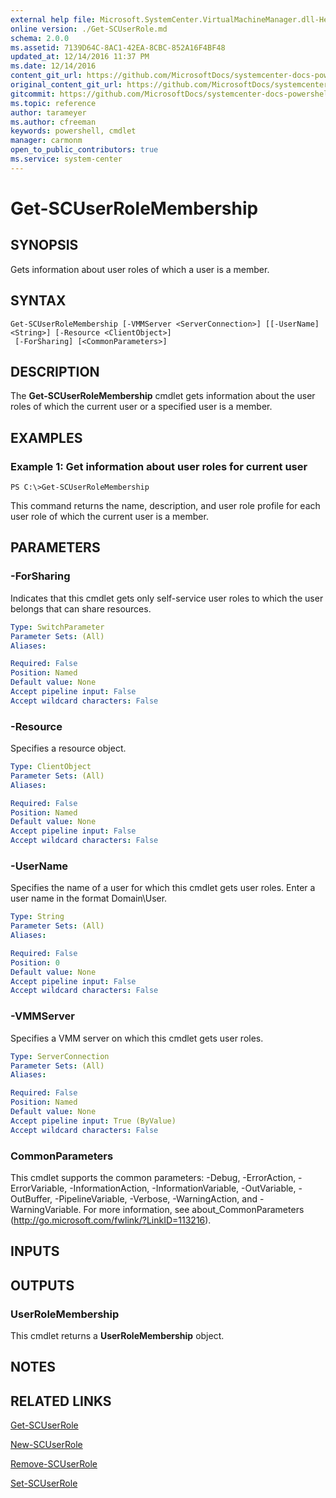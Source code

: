 ```yaml
---
external help file: Microsoft.SystemCenter.VirtualMachineManager.dll-Help.xml
online version: ./Get-SCUserRole.md
schema: 2.0.0
ms.assetid: 7139D64C-8AC1-42EA-8CBC-852A16F4BF48
updated_at: 12/14/2016 11:37 PM
ms.date: 12/14/2016
content_git_url: https://github.com/MicrosoftDocs/systemcenter-docs-powershell/blob/master/systemcenter-cmdlets/SystemCenter2016/VirtualMachineManager/v1/Get-SCUserRoleMembership.md
original_content_git_url: https://github.com/MicrosoftDocs/systemcenter-docs-powershell/blob/master/systemcenter-cmdlets/SystemCenter2016/VirtualMachineManager/v1/Get-SCUserRoleMembership.md
gitcommit: https://github.com/MicrosoftDocs/systemcenter-docs-powershell/blob/ddd0fefc9adaabb9394eb6c21b33370913d1830d/systemcenter-cmdlets/SystemCenter2016/VirtualMachineManager/v1/Get-SCUserRoleMembership.md
ms.topic: reference
author: tarameyer
ms.author: cfreeman
keywords: powershell, cmdlet
manager: carmonm
open_to_public_contributors: true
ms.service: system-center
---
```


# Get-SCUserRoleMembership

## SYNOPSIS
Gets information about user roles of which a user is a member.

## SYNTAX

```
Get-SCUserRoleMembership [-VMMServer <ServerConnection>] [[-UserName] <String>] [-Resource <ClientObject>]
 [-ForSharing] [<CommonParameters>]
```

## DESCRIPTION
The **Get-SCUserRoleMembership** cmdlet gets information about the user roles of which the current user or a specified user is a member.

## EXAMPLES

### Example 1: Get information about user roles for current user
```
PS C:\>Get-SCUserRoleMembership
```

This command returns the name, description, and user role profile for each user role of which the current user is a member.

## PARAMETERS

### -ForSharing
Indicates that this cmdlet gets only self-service user roles to which the user belongs that can share resources.

```yaml
Type: SwitchParameter
Parameter Sets: (All)
Aliases: 

Required: False
Position: Named
Default value: None
Accept pipeline input: False
Accept wildcard characters: False
```

### -Resource
Specifies a resource object.

```yaml
Type: ClientObject
Parameter Sets: (All)
Aliases: 

Required: False
Position: Named
Default value: None
Accept pipeline input: False
Accept wildcard characters: False
```

### -UserName
Specifies the name of a user for which this cmdlet gets user roles.
Enter a user name in the format Domain\User.

```yaml
Type: String
Parameter Sets: (All)
Aliases: 

Required: False
Position: 0
Default value: None
Accept pipeline input: False
Accept wildcard characters: False
```

### -VMMServer
Specifies a VMM server on which this cmdlet gets user roles.

```yaml
Type: ServerConnection
Parameter Sets: (All)
Aliases: 

Required: False
Position: Named
Default value: None
Accept pipeline input: True (ByValue)
Accept wildcard characters: False
```

### CommonParameters
This cmdlet supports the common parameters: -Debug, -ErrorAction, -ErrorVariable, -InformationAction, -InformationVariable, -OutVariable, -OutBuffer, -PipelineVariable, -Verbose, -WarningAction, and -WarningVariable. For more information, see about_CommonParameters (http://go.microsoft.com/fwlink/?LinkID=113216).

## INPUTS

## OUTPUTS

### UserRoleMembership
This cmdlet returns a **UserRoleMembership** object.

## NOTES

## RELATED LINKS

[Get-SCUserRole](xref:SystemCenter2016/VirtualMachineManager/v1/Get-SCUserRole.md)

[New-SCUserRole](xref:SystemCenter2016/VirtualMachineManager/v1/New-SCUserRole.md)

[Remove-SCUserRole](xref:SystemCenter2016/VirtualMachineManager/v1/Remove-SCUserRole.md)

[Set-SCUserRole](xref:SystemCenter2016/VirtualMachineManager/v1/Set-SCUserRole.md)

